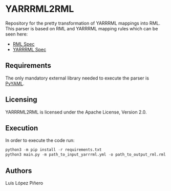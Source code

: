 # YARRRML2RML
Repository for the pretty transformation of YARRRML mappings into RML. This parser is based on RML and YARRRML mapping rules which can be seen here:
- [RML Spec](https://rml.io/specs/rml/ "RML Spec")
- [YARRRML Spec](https://rml.io/yarrrml/spec/ "YARRRML Spec")

## Requirements
The only mandatory external library needed to execute the parser is [PyYAML](https://pypi.org/project/PyYAML/ "pyyaml").

## Licensing
YARRRML2RML is licensed under the Apache License, Version 2.0.

## Execution
In order to execute the code run:

``` python
python3 -m pip install -r requirements.txt
python3 main.py -m path_to_input_yarrrml.yml -o path_to_output_rml.rml
```

## Authors
Luis López Piñero


